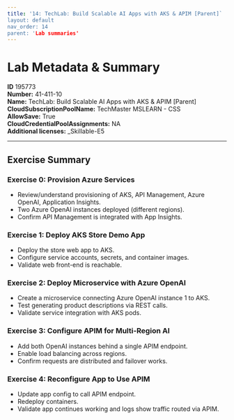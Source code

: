 ```yaml
---
title: '14: TechLab: Build Scalable AI Apps with AKS & APIM [Parent]` 
layout: default
nav_order: 14
parent: 'Lab summaries'
--- 
```


# Lab Metadata & Summary

**ID** 195773  
**Number:** 41-411-10  
**Name:** TechLab: Build Scalable AI Apps with AKS & APIM [Parent]  
**CloudSubscriptionPoolName:** TechMaster MSLEARN - CSS  
**AllowSave:** True  
**CloudCredentialPoolAssignments:** NA  
**Additional licenses:** _Skillable-E5  

---

## Exercise Summary

### Exercise 0: Provision Azure Services
- Review/understand provisioning of AKS, API Management, Azure OpenAI, Application Insights.  
- Two Azure OpenAI instances deployed (different regions).  
- Confirm API Management is integrated with App Insights.  

### Exercise 1: Deploy AKS Store Demo App
- Deploy the store web app to AKS.  
- Configure service accounts, secrets, and container images.  
- Validate web front-end is reachable.  

### Exercise 2: Deploy Microservice with Azure OpenAI
- Create a microservice connecting Azure OpenAI instance 1 to AKS.  
- Test generating product descriptions via REST calls.  
- Validate service integration with AKS pods.  

### Exercise 3: Configure APIM for Multi-Region AI
- Add both OpenAI instances behind a single APIM endpoint.  
- Enable load balancing across regions.  
- Confirm requests are distributed and failover works.  

### Exercise 4: Reconfigure App to Use APIM
- Update app config to call APIM endpoint.  
- Redeploy containers.  
- Validate app continues working and logs show traffic routed via APIM.  
